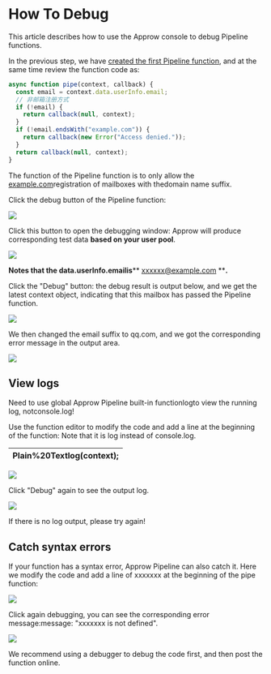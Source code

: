 # How To Debug

This article describes how to use the Approw console to debug Pipeline functions.

In the previous step, we have [created the first Pipeline function](https://docs.authing.cn/v2/guides/pipeline/write-your-first-pipeline-function.html), and at the same time review the function code as:

```js
async function pipe(context, callback) {
  const email = context.data.userInfo.email;
  // 非邮箱注册方式
  if (!email) {
    return callback(null, context);
  }
  if (!email.endsWith("example.com")) {
    return callback(new Error("Access denied."));
  }
  return callback(null, context);
}
```


The function of the Pipeline function is to only allow the [example.com](http://example.com/)registration of mailboxes with thedomain name suffix.

Click the debug button of the Pipeline function:

![](RackMultipart20210320-4-2kprvl_html_845b7f9e9b0056f1.png)

Click this button to open the debugging window: Approw will produce corresponding test data **based on your user pool**.

![](RackMultipart20210320-4-2kprvl_html_21f8b1f1639ba0b7.png)

**Notes that the data.userInfo.emailis**** xxxxxx@example.com ****.**

Click the &quot;Debug&quot; button: the debug result is output below, and we get the latest context object, indicating that this mailbox has passed the Pipeline function.

![](RackMultipart20210320-4-2kprvl_html_86bc29a55b39c300.png)

We then changed the email suffix to qq.com, and we got the corresponding error message in the output area.

![](RackMultipart20210320-4-2kprvl_html_ae4c445ff33422af.png)

## **View logs**

Need to use global Approw Pipeline built-in functionlogto view the running log, notconsole.log!

Use the function editor to modify the code and add a line at the beginning of the function: Note that it is log instead of console.log.

| Plain%20Textlog(context); |
| --- |

![](RackMultipart20210320-4-2kprvl_html_3d491181cdf494b1.png)

Click &quot;Debug&quot; again to see the output log.

![](RackMultipart20210320-4-2kprvl_html_d852a53d53dc23.png)

If there is no log output, please try again!

## **Catch syntax errors**

If your function has a syntax error, Approw Pipeline can also catch it. Here we modify the code and add a line of xxxxxxx at the beginning of the pipe function:

![](RackMultipart20210320-4-2kprvl_html_946314e6519ba3eb.png)

Click again debugging, you can see the corresponding error message:message: &quot;xxxxxxx is not defined&quot;.

![](RackMultipart20210320-4-2kprvl_html_3d2fc08dfc663ce0.png)

We recommend using a debugger to debug the code first, and then post the function online.